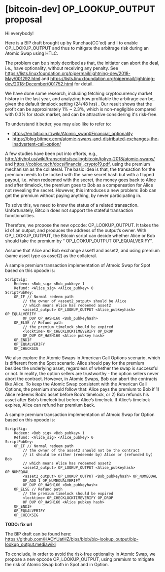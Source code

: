 # [bitcoin-dev] OP_LOOKUP_OUTPUT proposal

Hi everybody!

Here is a BIP draft brought up by Runchao(CC'ed) and I to enable OP_LOOKUP_OUTPUT and thus to mitigate the arbitrage risk during an Atomic Swap using HTLC.

The problem can be simply decribed as that, the initiator can abort the deal, i.e., have optionality, without receiving any penalty. See https://lists.linuxfoundation.org/pipermail/lightning-dev/2018-May/001292.html and https://lists.linuxfoundation.org/pipermail/lightning-dev/2018-December/001752.html for detail.

We have done some research, including fetching cryptocurrency market history in the last year, and analyzing how profitable the arbitrage can be, given the default timelock setting (24/48 hrs) . Our result shows that the profit can be approximately 1% ~ 2.3%, which is non-negligible compared with 0.3% for stock market, and can be attractive considering it's risk-free.

To understand it better, you may also like to refer to: 

+ https://en.bitcoin.it/wiki/Atomic_swap#Financial_optionality
+ https://blog.bitmex.com/atomic-swaps-and-distributed-exchanges-the-inadvertent-call-option/

A few studies have been put into efforts, e.g., http://diyhpl.us/wiki/transcripts/scalingbitcoin/tokyo-2018/atomic-swaps/ and https://coblox.tech/docs/financial_crypto19.pdf, using the premium mechanism as the collateral. The basic idea is that, the transaction for the premium needs to be locked with the same secret hash but with a flipped payout, i.e. when redeemed with the secret, the money goes back to Alice and after timelock, the premium goes to Bob as a compensation for Alice not revealing the secret. However, this introduces a new problem: Bob can get the premium without paying anything, by never participating in.

To solve this, we need to know the status of a related transaction. Unfortunately, Bitcoin does not support the stateful transaction functionalities. 

Therefore, we propose the new opcode: OP_LOOKUP_OUTPUT. It takes the id of an output, and produces the address of the output’s owner. With OP_LOOKUP_OUTPUT, the Bitcoin script can decide whether Alice or Bob should take the premium by “<output> OP_LOOKUP_OUTPUT <pubkeyhash> OP_EQUALVERIFY”.

Assume that Alice and Bob exchange asset1 and asset2, and using premium (same asset type as asset2) as the collateral.

A sample premium transaction implementation of Atmoic Swap for Spot based on this opcode is:
```
ScriptSig:
    Redeem: <Bob_sig> <Bob_pubkey> 1
    Refund: <Alice_sig> <Alice_pubkey> 0
ScriptPubKey:
    OP_IF // Normal redeem path
        // the owner of <asset2_output> should be Alice
        // which means Alice has redeemed asset2
        <asset2_output> OP_LOOKUP_OUTPUT <Alice_pubkeyhash> OP_EQUALVERIFY 
        OP_DUP OP_HASH160 <Bob_pubkeyhash>
    OP_ELSE // Refund path
        // the premium timelock should be expired
        <locktime> OP_CHECKLOCKTIMEVERIFY OP_DROP
        OP_DUP OP_HASH160 <Alice pubkey hash>
    OP_ENDIF
    OP_EQUALVERIFY
    OP_CHECKSIG
```

We also explore the Atomic Swaps in American Call Options scenario, which is different from the Spot scenario. Alice should pay for the premium besides the underlying asset, regardless of whether the swap is successful or not. In reality, the option sellers are trustworthy - the option sellers never abort the contract. However, in Atomic Swaps, Bob can abort the contracts like Alice. To keep the Atomic Swap consistent with the American Call Options, the premium should follow that: Alice pays the premium to Bob if 1) Alice redeems Bob’s asset before Bob’s timelock, or 2) Bob refunds his asset after Bob’s timelock but before Alice’s timelock. If Alice’s timelock expires, Alice can refund her premium back.

A sample premium transaction implementation of Atmoic Swap for Option based on this opcode is:
```
ScriptSig:
    Redeem: <Bob_sig> <Bob_pubkey> 1
    Refund: <Alice_sig> <Alice_pubkey> 0
ScriptPubKey:
    OP_IF // Normal redeem path
        // the owner of the asset2 should not be the contract
        // it should be either (redeemde by) Alice or (refunded by) Bob
        // which means Alice has redeemed asset2
        <asset2_output> OP_LOOKUP_OUTPUT <Alice_pubkeyhash> OP_NUMEQUAL
        <asset2_output> OP_LOOKUP_OUTPUT <Bob_pubkeyhash> OP_NUMEQUAL
        OP_ADD 1 OP_NUMEQUALVERIFY
        OP_DUP OP_HASH160 <Bob_pubkeyhash>
    OP_ELSE // Refund path
        // the premium timelock should be expired
        <locktime> OP_CHECKLOCKTIMEVERIFY OP_DROP
        OP_DUP OP_HASH160 <Alice pubkey hash>
    OP_ENDIF
    OP_EQUALVERIFY
    OP_CHECKSIG
```

__TODO: fix url__

The BIP draft can be found here:
https://github.com/HAOYUatHZ/bips/blob/bip-lookup_output/bip-lookup_output.mediawiki

To conclude, in order to avoid the risk-free optionality in Atomic Swap, we propose a new opcode OP_LOOKUP_OUTPUT, using premium to mitigate the risk of Atomic Swap both in Spot and in Option.